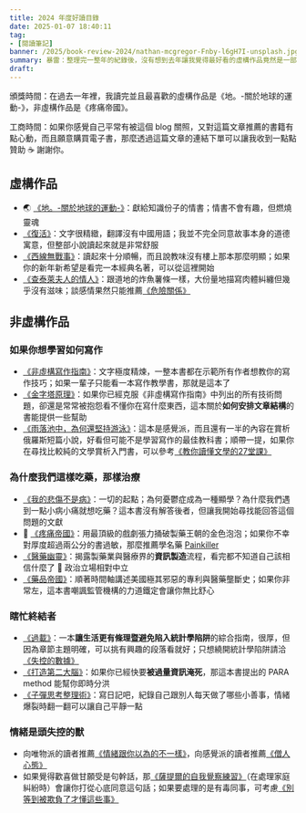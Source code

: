 ```yaml
---
title: 2024 年度好讀目錄
date: 2025-01-07 18:40:11
tag:
- [閱讀筆記]
banner: /2025/book-review-2024/nathan-mcgregor-Fnby-l6gH7I-unsplash.jpg
summary: 暴雷：整理完一整年的紀錄後，沒有想到去年讓我覺得最好看的虛構作品竟然是一部漫畫 🌚 雖然它的文字量的確很大
draft: 
---
```


頒獎時間：在過去一年裡，我讀完並且最喜歡的虛構作品是《地。-關於地球的運動-》，非虛構作品是《疼痛帝國》。

工商時間：如果你感覺自己平常有被這個 blog 關照，又對這篇文章推薦的書籍有點心動，而且願意購買電子書，那麼透過這篇文章的連結下單可以讓我收到一點點贊助 ☕️ 謝謝你。

## 虛構作品

- 🌏 [《地。-關於地球的運動-》](https://www.bookwalker.com.tw/product/144940)：獻給知識份子的情書；情書不會有趣，但燃燒靈魂
- [《復活》](https://moo.im/a/5fhmqH)：文字很精緻，翻譯沒有中國用語；我並不完全同意故事本身的道德寓意，但整部小說讀起來就是非常舒服
- [《西線無戰事》](https://moo.im/a/27aozD)：讀起來十分順暢，而且說教味沒有樓上那本那麼明顯；如果你的新年新希望是看完一本經典名著，可以從這裡開始
- [《查泰萊夫人的情人》](https://moo.im/a/23akMO)：跟道地的炸魚薯條一樣，大份量地描寫肉體糾纏但幾乎沒有滋味；談感情果然只能推薦[《危險關係》](https://www.google.com/search?q=%E5%8D%B1%E9%9A%AA%E9%97%9C%E4%BF%82+%E6%8B%89%E5%85%8B%E6%B4%9B)

## 非虛構作品

### 如果你想學習如何寫作

- [《非虛構寫作指南》](https://moo.im/a/1bhmnP)：文字極度精煉，一整本書都在示範所有作者想教你的寫作技巧；如果一輩子只能看一本寫作教學書，那就是這本了
- [《金字塔原理》](https://www.google.com/search?q=%E9%87%91%E5%AD%97%E5%A1%94%E5%8E%9F%E7%90%86%EF%BC%9A%E6%80%9D%E8%80%83%E3%80%81%E5%AF%AB%E4%BD%9C%E3%80%81%E8%A7%A3%E6%B1%BA%E5%95%8F%E9%A1%8C%E7%9A%84%E9%82%8F%E8%BC%AF%E6%96%B9%E6%B3%95)：如果你已經克服《非虛構寫作指南》中列出的所有技術問題，卻還是常常被抱怨看不懂你在寫什麼東西，這本關於**如何安排文章結構**的書能提供一些幫助
- [《雨落池中，為何還堅持游泳》](https://moo.im/a/13fhjM)：這本是感覺派，而且還有一半的內容在賞析俄羅斯短篇小說，好看但可能不是學習寫作的最佳教科書；順帶一提，如果你在尋找比較純的文學賞析入門書，可以參考[《教你讀懂文學的27堂課》](https://www.google.com/search?q=%E6%95%99%E4%BD%A0%E8%AE%80%E6%87%82%E6%96%87%E5%AD%B8%E7%9A%8427%E5%A0%82%E8%AA%B2)

### 為什麼我們這樣吃藥，那樣治療

- [《我的悲傷不是病》](https://www.google.com/search?q=%E6%88%91%E7%9A%84%E6%82%B2%E5%82%B7%E4%B8%8D%E6%98%AF%E7%97%85)：一切的起點；為何憂鬱症成為一種顯學？為什麼我們遇到一點小病小痛就想吃藥？這本書沒有解答後者，但讓我開始尋找能回答這個問題的文獻
- 💊 [《疼痛帝國》](https://moo.im/a/8nqJRT)：用最頂級的戲劇張力捅破製藥王朝的金色泡泡；如果你不幸對厚度超過兩公分的書過敏，那麼推薦學名藥 [Painkiller](https://www.imdb.com/title/tt11816814/)
- [《醫藥幽靈》](https://moo.im/a/368iBF)：揭露製藥業與醫療界的**資訊製造**流程，看完都不知道自己該相信什麼了 🌚 政治立場相對中立
- [《藥品帝國》](https://moo.im/a/eoxDPX)：順著時間軸講述美國極其邪惡的專利與醫藥壟斷史；如果你非常左，這本書嘲諷監管機構的力道鐵定會讓你無比舒心

### 瞎忙終結者

- [《過載》](https://moo.im/a/23HPQZ)：一本**讓生活更有條理暨避免陷入統計學陷阱**的綜合指南，很厚，但因為章節主題明確，可以挑有興趣的段落看就好；只想繞開統計學陷阱請洽[《失控的數據》](https://moo.im/a/cgrIQW)
- [《打造第二大腦》](https://moo.im/a/18zNSU)：如果你已經快要**被過量資訊淹死**，那這本書提出的 PARA method 能幫你即時分洪
- [《子彈思考整理術》](https://moo.im/a/07iGUV)：寫日記吧，紀錄自己跟別人每天做了哪些小善事，情緒爆裂時翻一翻可以讓自己平靜一點

### 情緒是頭失控的獸

- 向唯物派的讀者推薦[《情緒跟你以為的不一樣》](https://moo.im/a/0dnpAX)，向感覺派的讀者推薦[《僧人心態》](https://moo.im/a/ijsxGV)
- 如果覺得歡喜做甘願受是句幹話，那[《薩提爾的自我覺察練習》](https://moo.im/a/lqvKXZ)（在處理家庭糾紛時）會讓你打從心底同意這句話；如果要處理的是有毒同事，可考慮[《別等到被欺負了才懂這些事》](https://moo.im/a/bexMPS)
